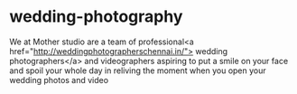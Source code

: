 # wedding-photography
We at Mother studio are a team of professional&lt;a href="http://weddingphotographerschennai.in/"> wedding photographers&lt;/a> and videographers aspiring to put a smile on your face and spoil your whole day in reliving the moment when you open your wedding photos and video
